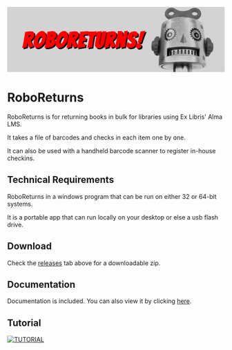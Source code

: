 ![Alt text](https://github.com/MrJeremyHobbs/RoboReturns/blob/master/images/logo_large.png?raw=true "Title")
# RoboReturns
RoboReturns is for returning books in bulk for libraries using Ex Libris' Alma LMS. 

It takes a file of barcodes and checks in each item one by one.

It can also be used with a handheld barcode scanner to register in-house checkins.

## Technical Requirements
RoboReturns in a windows program that can be run on either 32 or 64-bit systems.

It is a portable app that can run locally on your desktop or else a usb flash drive.

## Download
Check the [releases](https://github.com/MrJeremyHobbs/RoboReturns/releases) tab above for a downloadable zip.

## Documentation
Documentation is included. You can also view it by clicking [here](https://github.com/MrJeremyHobbs/RoboReturns/blob/docs/RoboReturn_3.0.pdf).

## Tutorial
[![TUTORIAL](https://img.youtube.com/vi/_EktG7e3RbA/hqdefault.jpg)](https://www.youtube.com/watch?v=_EktG7e3RbA)